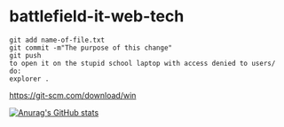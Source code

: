 # battlefield-it-web-tech
```
git add name-of-file.txt
git commit -m"The purpose of this change"
git push
to open it on the stupid school laptop with access denied to users/ do:
explorer .
```
https://git-scm.com/download/win

[![Anurag's GitHub stats](https://github-readme-stats.vercel.app/api?username=Jaron-Wilson)](https://github.com/anuraghazra/github-readme-stats)
